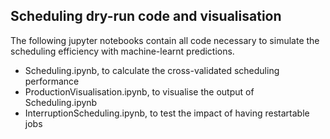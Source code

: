 ## Scheduling dry-run code and visualisation

The following jupyter notebooks contain all code necessary to simulate the scheduling efficiency with machine-learnt predictions.

- Scheduling.ipynb, to calculate the cross-validated scheduling performance
- ProductionVisualisation.ipynb, to visualise the output of Scheduling.ipynb
- InterruptionScheduling.ipynb, to test the impact of having restartable jobs

